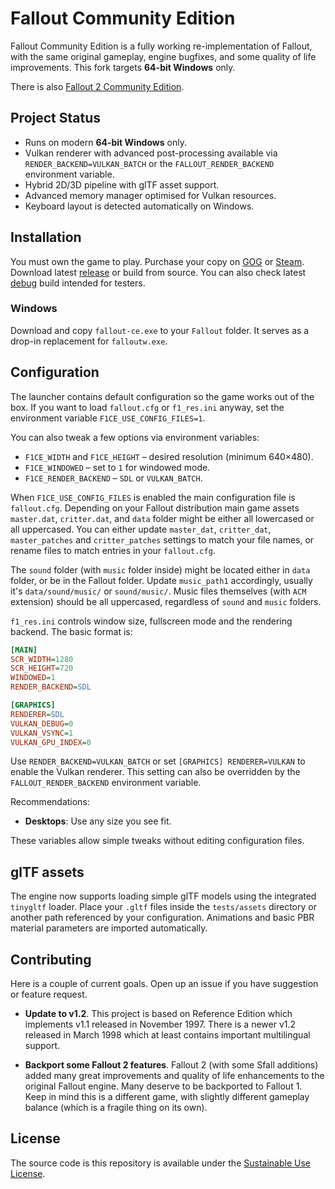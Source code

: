 # Fallout Community Edition

Fallout Community Edition is a fully working re-implementation of Fallout, with the same original gameplay, engine bugfixes, and some quality of life improvements. This fork targets **64-bit Windows** only.

There is also [Fallout 2 Community Edition](https://github.com/alexbatalov/fallout2-ce).

## Project Status

- Runs on modern **64-bit Windows** only.
- Vulkan renderer with advanced post-processing available via `RENDER_BACKEND=VULKAN_BATCH` or the
  `FALLOUT_RENDER_BACKEND` environment variable.
- Hybrid 2D/3D pipeline with glTF asset support.
- Advanced memory manager optimised for Vulkan resources.
- Keyboard layout is detected automatically on Windows.

## Installation

You must own the game to play. Purchase your copy on [GOG](https://www.gog.com/game/fallout) or [Steam](https://store.steampowered.com/app/38400). Download latest [release](https://github.com/alexbatalov/fallout1-ce/releases) or build from source. You can also check latest [debug](https://github.com/alexbatalov/fallout1-ce/actions) build intended for testers.

### Windows

Download and copy `fallout-ce.exe` to your `Fallout` folder. It serves as a drop-in replacement for `falloutw.exe`.

## Configuration

The launcher contains default configuration so the game works out of the box. If
you want to load `fallout.cfg` or `f1_res.ini` anyway, set the environment
variable `F1CE_USE_CONFIG_FILES=1`.

You can also tweak a few options via environment variables:

- `F1CE_WIDTH` and `F1CE_HEIGHT` – desired resolution (minimum 640×480).
- `F1CE_WINDOWED` – set to `1` for windowed mode.
- `F1CE_RENDER_BACKEND` – `SDL` or `VULKAN_BATCH`.

When `F1CE_USE_CONFIG_FILES` is enabled the main configuration file is
`fallout.cfg`. Depending on your Fallout distribution main game assets
`master.dat`, `critter.dat`, and `data` folder might be either all lowercased or
all uppercased. You can either update `master_dat`, `critter_dat`,
`master_patches` and `critter_patches` settings to match your file names, or
rename files to match entries in your `fallout.cfg`.

The `sound` folder (with `music` folder inside) might be located either in `data`
folder, or be in the Fallout folder. Update `music_path1` accordingly, usually
it's `data/sound/music/` or `sound/music/`. Music files themselves (with `ACM`
extension) should be all uppercased, regardless of `sound` and `music` folders.

`f1_res.ini` controls window size, fullscreen mode and the rendering backend.
The basic format is:

```ini
[MAIN]
SCR_WIDTH=1280
SCR_HEIGHT=720
WINDOWED=1
RENDER_BACKEND=SDL

[GRAPHICS]
RENDERER=SDL
VULKAN_DEBUG=0
VULKAN_VSYNC=1
VULKAN_GPU_INDEX=0
```

Use `RENDER_BACKEND=VULKAN_BATCH` or set `[GRAPHICS] RENDERER=VULKAN` to enable
the Vulkan renderer. This setting can also be overridden by the
`FALLOUT_RENDER_BACKEND` environment variable.

Recommendations:
- **Desktops**: Use any size you see fit.

These variables allow simple tweaks without editing configuration files.

## glTF assets

The engine now supports loading simple glTF models using the integrated `tinygltf` loader.
Place your `.gltf` files inside the `tests/assets` directory or another path referenced by your configuration.
Animations and basic PBR material parameters are imported automatically.

## Contributing

Here is a couple of current goals. Open up an issue if you have suggestion or feature request.

- **Update to v1.2**. This project is based on Reference Edition which implements v1.1 released in November 1997. There is a newer v1.2 released in March 1998 which at least contains important multilingual support.

- **Backport some Fallout 2 features**. Fallout 2 (with some Sfall additions) added many great improvements and quality of life enhancements to the original Fallout engine. Many deserve to be backported to Fallout 1. Keep in mind this is a different game, with slightly different gameplay balance (which is a fragile thing on its own).

## License

The source code is this repository is available under the [Sustainable Use License](LICENSE.md).
